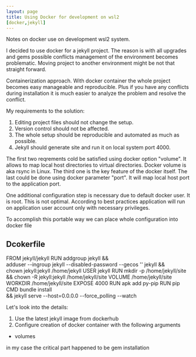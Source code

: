 ```yaml
---
layout: page
title: Using Docker for development on wsl2
[docker,jekyll]
---
```


Notes on docker use on development wsl2 system.

I decided to use docker for a jekyll project.
The reason is with all upgrades and gems possible conflicts management of the
environment  becomes problematic. Moving project to another environment might be
not that straight forward.

Containerization approach.
With docker container the whole project becomes easy manageable and reproducible.
Plus if you have any conflicts during installation it is much easier to analyze
the problem and resolve the conflict.

My requirements to the solution:
1. Editing project files should not change the setup.
2. Version control should not be affected.
3. The whole setup should be reproducible and automated as much as possible.
4. Jekyll should generate site and run it on local system port 4000.

The first two reqrements cold be satisfied using docker option "volume".
It allows to map local host directories to virtual directories.
Docker volume is aka rsync in Linux.
The third one is the key feature of the docker itself.
The last could be done using docker parameter "port". It will map local host
port to the application port.

One additional configuration step is necessary due to default docker user.
It is root. This is not optimal. According to best practices application will run
on application user account only with necessary privileges.

To accomplish this portable way we can place whole configuration into docker file

## Dcokerfile
FROM jekyll/jekyll
RUN addgroup jekyll &&  \
    adduser --ingroup jekyll --disabled-password --gecos '' jekyll && \
    chown jekyll:jekyll /home/jekyll
USER jekyll
RUN mkdir -p /home/jekyll/site \
    && chown -R jekyll:jekyll /home/jekyll/site
VOLUME /home/jekyll/site
WORKDIR /home/jekyll/site
EXPOSE 4000
RUN apk add py-pip
RUN pip
CMD bundle install \
    && jekyll serve --host=0.0.0.0 --force_polling --watch

Let's look into the details:


1. Use the latest jekyll image from dockerhub
2. Configure creation of docker container with the following arguments
- volumes

in my case the critical part happened to be gem installation
